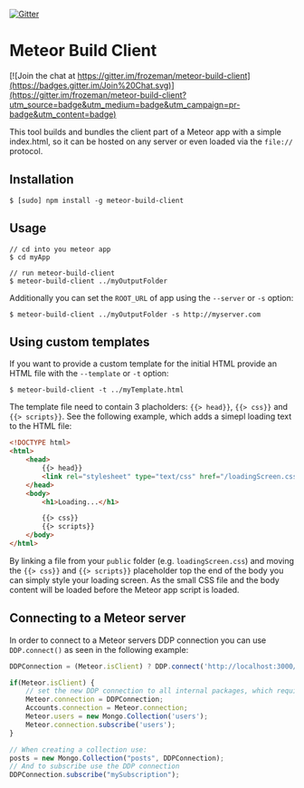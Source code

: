 [![Gitter](https://badges.gitter.im/JoinChat.svg)](https://gitter.im/frozeman/meteor-build-client?utm_source=badge&utm_medium=badge&utm_campaign=pr-badge)

# Meteor Build Client

[![Join the chat at https://gitter.im/frozeman/meteor-build-client](https://badges.gitter.im/Join%20Chat.svg)](https://gitter.im/frozeman/meteor-build-client?utm_source=badge&utm_medium=badge&utm_campaign=pr-badge&utm_content=badge)

This tool builds and bundles the client part of a Meteor app with a simple index.html,
so it can be hosted on any server or even loaded via the `file://` protocol.

## Installation

    $ [sudo] npm install -g meteor-build-client

## Usage

    // cd into you meteor app
    $ cd myApp

    // run meteor-build-client
    $ meteor-build-client ../myOutputFolder

Additionally you can set the `ROOT_URL` of app using the `--server` or `-s` option:

    $ meteor-build-client ../myOutputFolder -s http://myserver.com

## Using custom templates

If you want to provide a custom template for the initial HTML provide an HTML file with the `--template` or `-t` option:

    $ meteor-build-client -t ../myTemplate.html

The template file need to contain 3 placholders: `{{> head}}`, `{{> css}}` and `{{> scripts}}`.
See the following example, which adds a simepl loading text to the HTML file:

```html
<!DOCTYPE html>
<html>
    <head>
        {{> head}}
        <link rel="stylesheet" type="text/css" href="/loadingScreen.css">
    </head>
    <body>
        <h1>Loading...</h1>

        {{> css}}
        {{> scripts}}
    </body>
</html>
```
By linking a file from your `public` folder (e.g. `loadingScreen.css`) and moving the `{{> css}}` and `{{> scripts}}` placeholder top the end of the body
you can simply style your loading screen.
As the small CSS file and the body content will be loaded before the Meteor app script is loaded.

## Connecting to a Meteor server

In order to connect to a Meteor servers DDP connection you can use `DDP.connect()` as seen in the following example:

```js
DDPConnection = (Meteor.isClient) ? DDP.connect('http://localhost:3000/') : {};

if(Meteor.isClient) {
    // set the new DDP connection to all internal packages, which require one
    Meteor.connection = DDPConnection;
    Accounts.connection = Meteor.connection;
    Meteor.users = new Mongo.Collection('users');
    Meteor.connection.subscribe('users');
}

// When creating a collection use:
posts = new Mongo.Collection("posts", DDPConnection);
// And to subscribe use the DDP connection
DDPConnection.subscribe("mySubscription");
```
